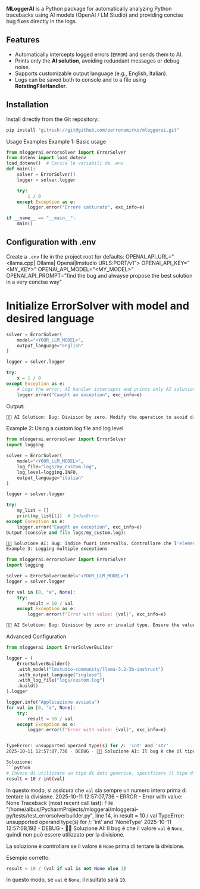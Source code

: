 **MLoggerAI** is a Python package for automatically analyzing Python tracebacks using AI models (OpenAI / LM Studio) and providing concise bug fixes directly in the logs.

## Features

- Automatically intercepts logged errors (`ERROR`) and sends them to AI.
- Prints only the **AI solution**, avoiding redundant messages or debug noise.
- Supports customizable output language (e.g., English, Italian).
- Logs can be saved both to console and to a file using **RotatingFileHandler**.

## Installation

Install directly from the Git repository:

```bash
pip install "git+ssh://git@github.com/perronemirko/mloggerai.git"
```

Usage Examples
Example 1: Basic usage
```python
from mloggerai.errorsolver import ErrorSolver
from dotenv import load_dotenv
load_dotenv()  # Carica le variabili da .env
def main():
    solver = ErrorSolver()
    logger = solver.logger

    try:
        1 / 0
    except Exception as e:
        logger.error("Errore catturato", exc_info=e)

if __name__ == "__main__":
    main()
```
## Configuration with .env

Create a `.env` file in the project root for defaults:
OPENAI_API_URL="<llama.cpp| Ollama| Openai|lmstudio URLS:PORT/v1">
OPENAI_API_KEY="<MY_KEY>"
OPENAI_API_MODEL="<MY_MODEL>"
OPENAI_API_PROMPT="find the bug and alwayse propose the best solution in a very concise way"
# Initialize ErrorSolver with model and desired language
```python
solver = ErrorSolver(
    model="<YOUR_LLM_MODEL>",
    output_language="english"
)

logger = solver.logger

try:
    x = 1 / 0
except Exception as e:
    # Logs the error; AI handler intercepts and prints only AI solution
    logger.error("Caught an exception", exc_info=e)
```
Output:
```bash
🧠💡 AI Solution: Bug: Division by zero. Modify the operation to avoid dividing by zero.
```

Example 2: Using a custom log file and log level
```python
from mloogerai.errorsolver import ErrorSolver
import logging

solver = ErrorSolver(
    model="<YOUR_LLM_MODEL>",
    log_file="logs/my_custom.log",
    log_level=logging.INFO,
    output_language="italian"
)

logger = solver.logger

try:
    my_list = []
    print(my_list[1])  # IndexError
except Exception as e:
    logger.error("Caught an exception", exc_info=e)
Output (console and file logs/my_custom.log):
```
```bash
🧠💡 Soluzione AI: Bug: Indice fuori intervallo. Controllare che l'elemento esista prima di accedere all'indice.
Example 3: Logging multiple exceptions
```
```python
from mloggerai.errorsolver import ErrorSolver
import logging

solver = ErrorSolver(model="<YOUR_LLM_MODEL>")
logger = solver.logger

for val in [0, "a", None]:
    try:
        result = 10 / val
    except Exception as e:
        logger.error(f"Error with value: {val}", exc_info=e)
```

```bash
🧠💡 AI Solution: Bug: Division by zero or invalid type. Ensure the value is a non-zero number.
```
Advanced Configuration
```python
from mloggerai import ErrorSolverBuilder

logger = (
    ErrorSolverBuilder()
    .with_model("lmstudio-community/llama-3.2-3b-instruct")
    .with_output_language("inglese")
    .with_log_file("logs/custom.log")
    .build()
).logger

logger.info("Applicazione avviata")
for val in [0, "a", None]:
    try:
        result = 10 / val
    except Exception as e:
        logger.error(f"Error with value: {val}", exc_info=e)

```
```bash

TypeError: unsupported operand type(s) for /: 'int' and 'str'
2025-10-11 12:57:07,736 - DEBUG - 🧠💡 Soluzione AI: Il bug è che il tipo di `val` non è stato verificato e potrebbe essere una stringa. 

Soluzione:
```python
# Invece di utilizzare un tipo di dati generico, specificare il tipo di dati corretto
result = 10 / int(val)
```
In questo modo, si assicura che `val` sia sempre un numero intero prima di tentare la divisione.
2025-10-11 12:57:07,736 - ERROR - Error with value: None
Traceback (most recent call last):
  File "/home/albus/PycharmProjects/mloggerai/mloggerai-py/tests/test_errorsolverbuilder.py", line 14, in <module>
    result = 10 / val
TypeError: unsupported operand type(s) for /: 'int' and 'NoneType'
2025-10-11 12:57:08,192 - DEBUG - 🧠💡 Soluzione AI: Il bug è che il valore `val` è `None`, quindi non può essere utilizzato per la divisione.

La soluzione è controllare se il valore è `None` prima di tentare la divisione. 

Esempio corretto:
```python
result = 10 / (val if val is not None else 1)
```
In questo modo, se `val` è `None`, il risultato sarà `10`.
```